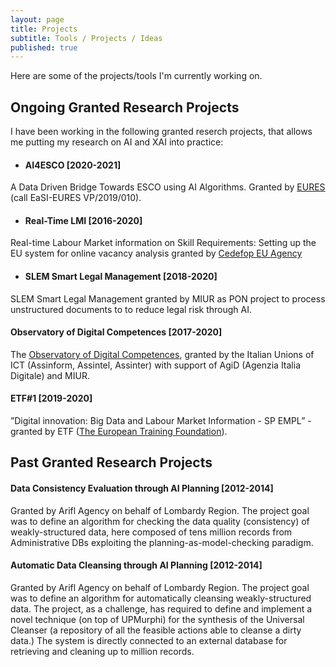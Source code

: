 ```yaml
---
layout: page
title: Projects
subtitle: Tools / Projects / Ideas
published: true
---
```

Here are some of the projects/tools I'm currently working on.

## Ongoing Granted Research Projects
I have been working in the following granted reserch projects, that allows me putting my research on AI and XAI into practice:

- #### AI4ESCO [2020-2021]
A Data Driven Bridge Towards ESCO using AI Algorithms. Granted by [EURES](https://ec.europa.eu/eures/public/it/homepage) (call EaSI-EURES VP/2019/010).

- #### Real-Time LMI [2016-2020]
Real-time Labour Market information on Skill Requirements: Setting up the EU system for online vacancy analysis granted by [Cedefop EU Agency](https://www.cedefop.europa.eu/it/about-cedefop/public-procurement/real-time-labour-market-information-skill-requirements-setting-eu)

- #### SLEM Smart Legal Management [2018-2020] 
SLEM Smart Legal Management granted by MIUR as PON project to process unstructured documents to to reduce legal risk through AI.

#### Observatory of Digital Competences [2017-2020]
The [Observatory of Digital Competences](http://competenzedigitali.org/), granted by  the Italian Unions of ICT  (Assinform, Assintel, Assinter) with support of AgiD (Agenzia Italia Digitale) and MIUR. 

#### ETF#1 [2019-2020]
”Digital  innovation:   Big  Data  and  Labour  Market  Information  -  SP  EMPL”  -  granted by ETF ([The European  Training  Foundation](https://www.etf.europa.eu/)). 

## Past Granted Research Projects

#### Data Consistency Evaluation through AI Planning [2012-2014]
Granted by Arifl Agency on behalf of Lombardy Region. The project goal was to define an algorithm for checking the data quality (consistency) of weakly-structured data, here composed of tens million records from Administrative DBs exploiting the planning-as-model-checking paradigm.

#### Automatic Data Cleansing through AI Planning [2012-2014]
Granted by Arifl Agency on behalf of Lombardy Region. The project goal was to define an algorithm for automatically cleansing weakly-structured data. The project, as a challenge, has required to define and implement a novel technique (on top of UPMurphi) for the synthesis of the Universal Cleanser (a repository of all the feasible actions able to cleanse a dirty data.) The system is directly connected to an external database for retrieving and cleaning up to million records.
